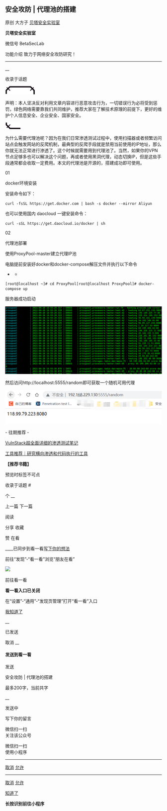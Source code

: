 ##  安全攻防 | 代理池的搭建

原创 大方子  [ 贝塔安全实验室 ](javascript:void\(0\);)

**贝塔安全实验室** ![]()

微信号 BetaSecLab

功能介绍 致力于网络安全攻防研究！

____

__

收录于话题

![](https://raw.githubusercontent.com/tuchuang9/tc1/refs/heads/main/public/20210816104042.png)![](https://raw.githubusercontent.com/tuchuang9/tc1/refs/heads/main/public/20210816104048.png)  
  
  
  

声明：本人坚决反对利用文章内容进行恶意攻击行为，一切错误行为必将受到惩罚，绿色网络需要靠我们共同维护，推荐大家在了解技术原理的前提下，更好的维护个人信息安全、企业安全、国家安全。  

  
  
  
  
![](https://raw.githubusercontent.com/tuchuang9/tc1/refs/heads/main/public/20210816104049.png)![]()

  

  
为什么需要代理池呢？因为在我们日常渗透测试过程中，使用扫描器或者频繁访问站点会触发网站的反爬机制，最典型的反爬手段就是禁用当前使用的IP地址，那么你就无法正常进行渗透了。这个时候就需要用到代理池了。当然，如果你的VPN节点足够多也可以解决这个问题，再或者使用黑洞代理，动态切换IP，但是这些手段通常都会收取一定费用。本文的代理池是开源的，搭建成功即可使用。  

01

  

docker环境安装  

  

  

安装命令如下：  

    
    
    curl -fsSL https://get.docker.com | bash -s docker --mirror Aliyun

也可以使用国内 daocloud 一键安装命令：

    
    
    curl -sSL https://get.daocloud.io/docker | sh

  

02

  

代理池部署  

  

  

使用ProxyPool-master建立代理IP池  

  

电脑提前安装好docker和docker-compose解压文件并执行以下命令

  

  *   * 

    
    
    [root@localhost ~]# cd ProxyPool[root@localhost ProxyPool]# docker-compose up

  

服务器成功启动

  

![](https://raw.githubusercontent.com/tuchuang9/tc1/refs/heads/main/public/20210816104050.png)

  

  

然后访问http://localhost:5555/random即可获取一个随机可用代理

  

![](https://raw.githubusercontent.com/tuchuang9/tc1/refs/heads/main/public/20210816104051.png)

  

\- 往期推荐 -

  

  

[VulnStack超全面详细的渗透测试笔记](http://mp.weixin.qq.com/s?__biz=Mzg4MzA4Nzg4Ng==&mid=2247494153&idx=1&sn=b1dc287fa6b3055a129f52727728e5f0&chksm=cf4e6568f839ec7e0437c5fa477eee9d1b92a147d8a64e55b2cca3f402c4ce9e5b453d6e55b4&scene=21#wechat_redirect)  

[工具推荐｜研究横向渗透和代码执行的工具](http://mp.weixin.qq.com/s?__biz=Mzg4MzA4Nzg4Ng==&mid=2247494110&idx=1&sn=d452a4f969722cfd46e42a2f1a4eef5e&chksm=cf4e66bff839efa9e91d6971fb829ed7ba16c6de213e98c4ac21ba22bcad7aeceeb3399f42ca&scene=21#wechat_redirect)  

  

 **【推荐书籍】**  

预览时标签不可点

收录于话题 #

个 __

上一篇 下一篇

阅读

分享 收藏

赞 在看

____已同步到看一看[写下你的想法](javascript:;)

前往“发现”-“看一看”浏览“朋友在看”

![](//res.wx.qq.com/mmbizwap/zh_CN/htmledition/images/pic/appmsg/pic_like_comment55871f.png)

前往看一看

**看一看入口已关闭**

在“设置”-“通用”-“发现页管理”打开“看一看”入口

[我知道了](javascript:;)

__

已发送

取消 __

####  发送到看一看

发送

安全攻防 | 代理池的搭建

最多200字，当前共字

__

发送中

写下你的留言

微信扫一扫  
关注该公众号

微信扫一扫  
使用小程序

****

[取消](javascript:void\(0\);) [允许](javascript:void\(0\);)

****

[取消](javascript:void\(0\);) [允许](javascript:void\(0\);)

[知道了](javascript:;)

**长按识别前往小程序**

![]()

